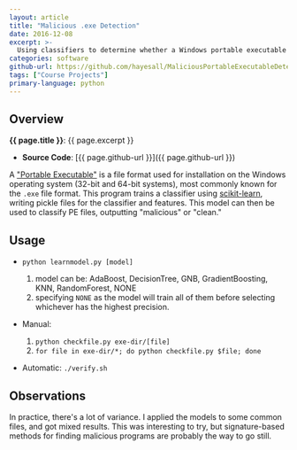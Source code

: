 ```yaml
---
layout: article
title: "Malicious .exe Detection"
date: 2016-12-08
excerpt: >-
  Using classifiers to determine whether a Windows portable executable file (.exe) is malicious or benign.
categories: software
github-url: https://github.com/hayesall/MaliciousPortableExecutableDetection
tags: ["Course Projects"]
primary-language: python
---
```


## Overview

**{{ page.title }}**: {{ page.excerpt }}

- **Source Code**: [{{ page.github-url }}]({{ page.github-url }})

A ["Portable Executable"](https://en.wikipedia.org/wiki/Portable_Executable) is a file format used for installation on the Windows operating system (32-bit and 64-bit systems), most commonly known for the `.exe` file format.  This program trains a classifier using [scikit-learn](http://scikit-learn.org/stable/), writing pickle files for the classifier and features.  This model can then be used to classify PE files, outputting "malicious" or "clean."

## Usage

- `python learnmodel.py [model]`

  1. model can be: AdaBoost, DecisionTree, GNB, GradientBoosting, KNN, RandomForest, NONE
  2. specifying `NONE` as the model will train all of them before selecting whichever has the highest precision.

- Manual:
  1. `python checkfile.py exe-dir/[file]`
  2. `for file in exe-dir/*; do python checkfile.py $file; done`

- Automatic: `./verify.sh`

## Observations

In practice, there's a lot of variance. I applied the models to some common files, and got mixed results.
This was interesting to try, but signature-based methods for finding malicious programs are probably the
way to go still.

